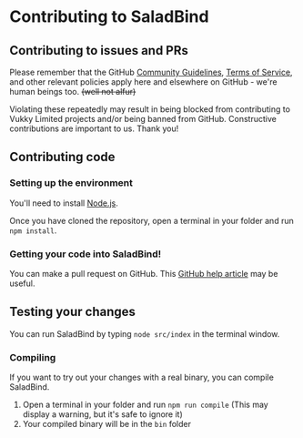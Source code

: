 # Contributing to SaladBind

## Contributing to issues and PRs

Please remember that the GitHub [Community Guidelines](https://docs.github.com/en/github/site-policy/github-community-guidelines), [Terms of Service](https://docs.github.com/en/github/site-policy/github-terms-of-service), and other relevant policies apply here and elsewhere on GitHub - we're human beings too. ~~(well not alfur)~~

Violating these repeatedly may result in being blocked from contributing to Vukky Limited projects and/or being banned from GitHub. Constructive contributions are important to us. Thank you!

## Contributing code

### Setting up the environment

You'll need to install [Node.js](https://nodejs.org).

Once you have cloned the repository, open a terminal in your folder and run `npm install`.

### Getting your code into SaladBind!

You can make a pull request on GitHub. This [GitHub help article](https://docs.github.com/en/pull-requests/collaborating-with-pull-requests/proposing-changes-to-your-work-with-pull-requests/about-pull-requests) may be useful.

## Testing your changes

You can run SaladBind by typing `node src/index` in the terminal window.

### Compiling

If you want to try out your changes with a real binary, you can compile SaladBind.

1. Open a terminal in your folder and run `npm run compile` (This may display a warning, but it's safe to ignore it)
2. Your compiled binary will be in the `bin` folder
